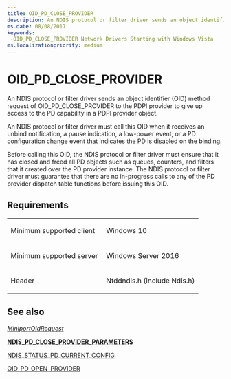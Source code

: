 ```yaml
---
title: OID_PD_CLOSE_PROVIDER
description: An NDIS protocol or filter driver sends an object identifier (OID) method request of OID_PD_CLOSE_PROVIDER to the PDPI provider to give up access to the PD capability in a PDPI provider object.
ms.date: 08/08/2017
keywords: 
 -OID_PD_CLOSE_PROVIDER Network Drivers Starting with Windows Vista
ms.localizationpriority: medium
---
```


# OID\_PD\_CLOSE\_PROVIDER


An NDIS protocol or filter driver sends an object identifier (OID) method request of OID\_PD\_CLOSE\_PROVIDER to the PDPI provider to give up access to the PD capability in a PDPI provider object.

An NDIS protocol or filter driver must call this OID when it receives an unbind notification, a pause indication, a low-power event, or a PD configuration change event that indicates the PD is disabled on the binding.

Before calling this OID, the NDIS protocol or filter driver must ensure that it has closed and freed all PD objects such as queues, counters, and filters that it created over the PD provider instance. The NDIS protocol or filter driver must guarantee that there are no in-progress calls to any of the PD provider dispatch table functions before issuing this OID.

Requirements
------------

<table>
<colgroup>
<col width="50%" />
<col width="50%" />
</colgroup>
<tbody>
<tr class="odd">
<td><p>Minimum supported client</p></td>
<td><p>Windows 10</p></td>
</tr>
<tr class="even">
<td><p>Minimum supported server</p></td>
<td><p>Windows Server 2016</p></td>
</tr>
<tr class="odd">
<td><p>Header</p></td>
<td>Ntddndis.h (include Ndis.h)</td>
</tr>
</tbody>
</table>

## See also


[*MiniportOidRequest*](/windows-hardware/drivers/ddi/ndis/nc-ndis-miniport_oid_request)

[**NDIS\_PD\_CLOSE\_PROVIDER\_PARAMETERS**](/windows-hardware/drivers/ddi/ndis/ns-ndis-_ndis_pd_close_provider_parameters)

[NDIS\_STATUS\_PD\_CURRENT\_CONFIG](./ndis-status-pd-current-config.md)

[OID\_PD\_OPEN\_PROVIDER](oid-pd-open-provider.md)

 

